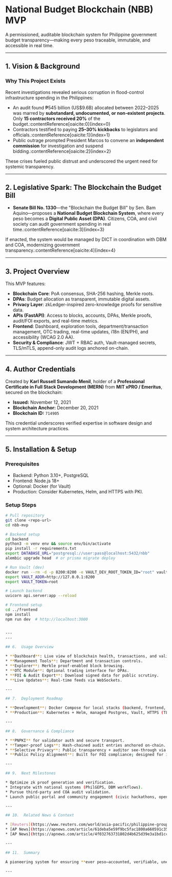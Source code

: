 # National Budget Blockchain (NBB) MVP

A permissioned, auditable blockchain system for Philippine government budget transparency—making every peso traceable, immutable, and accessible in real time.

---

## 1.  Vision & Background

### Why This Project Exists

Recent investigations revealed serious corruption in flood-control infrastructure spending in the Philippines:

- An audit found ₱545 billion (US$9.6B) allocated between 2022–2025 was marred by **substandard, undocumented, or non-existent projects**. Only **15 contractors received 20%** of the budget.:contentReference[oaicite:0]{index=0}  
- Contractors testified to paying **25–30% kickbacks** to legislators and officials.:contentReference[oaicite:1]{index=1}  
- Public outrage prompted President Marcos to convene an **independent commission** for investigation and suspend bidding.:contentReference[oaicite:2]{index=2}

These crises fueled public distrust and underscored the urgent need for systemic transparency.

---

## 2.  Legislative Spark: The Blockchain the Budget Bill

- **Senate Bill No. 1330**—the "Blockchain the Budget Bill" by Sen. Bam Aquino—proposes a **National Budget Blockchain System**, where every peso becomes a **Digital Public Asset (DPA)**. Citizens, COA, and civil society can audit government spending in real time.:contentReference[oaicite:3]{index=3}

If enacted, the system would be managed by DICT in coordination with DBM and COA, modernizing government transparency.:contentReference[oaicite:4]{index=4}

---

## 3.  Project Overview

This MVP features:

- **Blockchain Core**: PoA consensus, SHA-256 hashing, Merkle roots.
- **DPAs**: Budget allocation as transparent, immutable digital assets.
- **Privacy Layer**: zkLedger-inspired zero-knowledge proofs for sensitive data.
- **APIs (FastAPI)**: Access to blocks, accounts, DPAs, Merkle proofs, audit/FOI exports, and real-time metrics.
- **Frontend**: Dashboard, exploration tools, department/transaction management, OTC trading, real-time updates, i18n (EN/PH), and accessibility (WCAG 2.0 AA).
- **Security & Compliance**: JWT + RBAC auth, Vault-managed secrets, TLS/mTLS, append-only audit logs anchored on-chain.

---

## 4.  Author Credentials

Created by **Karl Russell Sumando Menil**, holder of a **Professional Certificate in Full Stack Development (MERN)** from **MIT xPRO / Emeritus**, secured on the blockchain:

- **Issued:** November 12, 2021  
- **Blockchain Anchor:** December 20, 2021  
- **Blockchain ID:** `714905`

This credential underscores verified expertise in software design and system architecture practices.

---

## 5.  Installation & Setup

### Prerequisites

- Backend: Python 3.10+, PostgreSQL
- Frontend: Node.js 18+
- Optional: Docker (for Vault)
- Production: Consider Kubernetes, Helm, and HTTPS with PKI.

### Setup Steps

```bash
# Pull repository
git clone <repo-url>
cd nbb-mvp

# Backend setup
cd backend
python3 -m venv env && source env/bin/activate
pip install -r requirements.txt
export DATABASE_URL="postgresql://user:pass@localhost:5432/nbb"
alembic upgrade head  # or prisma migrate deploy

# Run Vault (dev)
docker run --rm -d -p 8200:8200 -e VAULT_DEV_ROOT_TOKEN_ID="root" vault
export VAULT_ADDR=http://127.0.0.1:8200
export VAULT_TOKEN=root

# Launch backend
uvicorn api.server:app --reload

# Frontend setup
cd ../frontend
npm install
npm run dev  # http://localhost:3000


---
---

## 6.  Usage Overview

* **Dashboard**: Live view of blockchain health, transactions, and validator status.
* **Management Tools**: Department and transaction controls.
* **Explorer**: Merkle proof-enabled block browsing.
* **OTC Module**: Optional trading interface for DPAs.
* **FOI & Audit Export**: Download signed data for public scrutiny.
* **Live Updates**: Real-time feeds via WebSockets.

---

## 7.  Deployment Roadmap

* **Development**: Docker Compose for local stacks (backend, frontend, DB, Vault, monitoring).
* **Production**: Kubernetes + Helm, managed Postgres, Vault, HTTPS (TLS with PNPKI certs).

---

## 8.  Governance & Compliance

* **PNPKI** for validator auth and secure transport.
* **Tamper-proof Logs**: Hash-chained audit entries anchored on-chain.
* **Selective Privacy**: Public transparency + auditor see-through via ZK proofs.
* **Public Policy Alignment**: Built for FOI compliance; designed for integration with agencies like COA, DBM, and PhilGEPS.

---

## 9.  Next Milestones

* Optimize zk proof generation and verification.
* Integrate with national systems (PhilGEPS, DBM workflows).
* Pursue third-party and COA audit validation.
* Launch public portal and community engagement (civic hackathons, open forums).

---

## 10.  Related News & Context

* [Reuters](https://www.reuters.com/world/asia-pacific/philippine-groups-demand-independent-investigation-excessive-corruption-2025-09-04/?utm_source=chatgpt.com)
* [AP News](https://apnews.com/article/61deba5e59f9bc5fac1800a660591c35?utm_source=chatgpt.com)
* [AP News](https://apnews.com/article/4f032763731802d4b625d39e3a1bd1cc?utm_source=chatgpt.com)

---

## 11.  Summary

A pioneering system for ensuring **ever peso—accounted, verifiable, unerasable**—the NBB MVP is a civic-first blockchain project aimed at restoring public trust, democratizing access, and anchoring fiscal integrity in technology.

---

